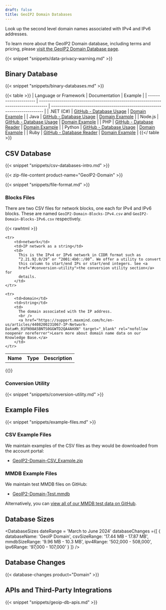 ```yaml
---
draft: false
title: GeoIP2 Domain Databases
---
```


Look up the second level domain names associated with IPv4 and IPv6 addresses.

To learn more about the GeoIP2 Domain database, including terms and pricing,
please
[visit the GeoIP2 Domain Database page](https://www.maxmind.com/en/geoip2-domain-name-database).

{{< snippet "snippets/data-privacy-warning.md" >}}

## Binary Database

{{< snippet "snippets/binary-databases.md" >}}

{{< table >}}
| Language or Framework | Documentation                                                                      | Example                                                                    |
| --------------------- | ---------------------------------------------------------------------------------- | -------------------------------------------------------------------------- |
| .NET (C#)             | [GitHub - Database Usage](https://github.com/maxmind/GeoIP2-dotnet#database-usage) | [Domain Example](https://github.com/maxmind/GeoIP2-dotnet#domain-database) |
| Java                  | [GitHub - Database Usage](https://github.com/maxmind/GeoIP2-java#database-usage)   | [Domain Example](https://github.com/maxmind/GeoIP2-java#domain)            |
| Node.js               | [GitHub - Database Usage](https://github.com/maxmind/GeoIP2-node#database-usage)   | [Domain Example](https://github.com/maxmind/GeoIP2-node#domain-example)    |
| PHP                   | [GitHub - Database Reader](https://github.com/maxmind/GeoIP2-php#database-reader)  | [Domain Example](https://github.com/maxmind/GeoIP2-php#domain-example)     |
| Python                | [GitHub - Database Usage](https://github.com/maxmind/GeoIP2-python#database-usage) | [Domain Example](https://github.com/maxmind/GeoIP2-python#domain-database) |
| Ruby                  | [GitHub - Database Reader](https://github.com/maxmind/GeoIP2-ruby#database-reader) | [Domain Example](https://github.com/maxmind/GeoIP2-ruby#domain-example)    |
{{</ table >}}

## CSV Database

{{< snippet "snippets/csv-databases-intro.md" >}}

{{< zip-file-content product-name="GeoIP2-Domain" >}}

{{< snippet "snippets/file-format.md" >}}

### Blocks Files

There are two CSV files for network blocks, one each for IPv4 and IPv6 blocks.
These are named `GeoIP2-Domain-Blocks-IPv4.csv` and
`GeoIP2-Domain-Blocks-IPv6.csv` respectively.

{{< rawhtml >}}
<div class="table">
<table>
  <tbody>
    <tr>
        <th>Name</th>
        <th>Type</th>
        <th>Description</th>
    </tr>

    <tr>
        <td>network</td>
        <td>IP network as a string</td>
        <td>
          This is the IPv4 or IPv6 network in CIDR format such as
          “2.21.92.0/29” or “2001:4b0::/80”. We offer a utility to convert
          this column to start/end IPs or start/end integers. See <a
          href="#conversion-utility">the conversion utility section</a> for
          details.
        </td>
    </tr>

    <tr>
        <td>domain</td>
        <td>string</td>
        <td>
          The domain associated with the IP address.
          <br />
          <a href="https://support.maxmind.com/hc/en-us/articles/4408200231067-IP-Network-Data#h_01FN98A5BNTS0GGWTD2QA4AHXN" target="_blank" rel="nofollow noopener noreferrer">Learn more about domain name data on our Knowledge Base.</a>
        </td>
    </tr>

  </tbody>
</table>
</div>
{{</ rawhtml >}}

### Conversion Utility

{{< snippet "snippets/conversion-utility.md" >}}

## Example Files

{{< snippet "snippets/example-files.md" >}}

### CSV Example Files

We maintain examples of the CSV files as they would be downloaded from the account portal:

* [GeoIP2-Domain-CSV\_Example.zip](/static/GeoIP2-Domain-Example.zip)

### MMDB Example Files

We maintain test MMDB files on GitHub:

* [GeoIP2-Domain-Test.mmdb](https://github.com/maxmind/MaxMind-DB/blob/main/test-data/GeoIP2-Domain-Test.mmdb)

Alternatively, you can [view all of our MMDB test data on GitHub](https://github.com/maxmind/MaxMind-DB/tree/main/test-data).

## Database Sizes

<DatabaseSizes dateRange = 'March to June 2024' databaseChanges ={[
    {
       databaseName: 'GeoIP Domain',
       csvSizeRange: '17.44 MB - 17.87 MB',
       mmdbSizeRange: '9.96 MB - 10.3 MB',
       ipv4Range: '502,000 - 508,000',
       ipv6Range: '97,000 - 107,000'
    }
  ]}
/>

## Database Changes

{{< database-changes product="Domain" >}}

## APIs and Third-Party Integrations

{{< snippet "snippets/geoip-db-apis.md" >}}
